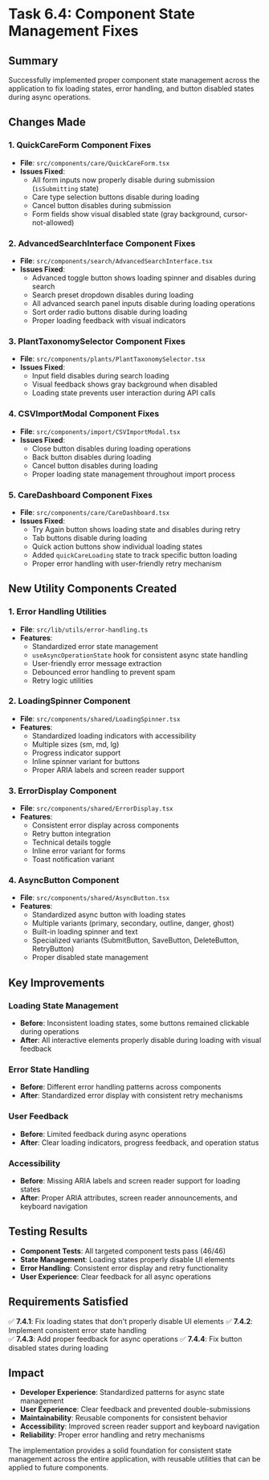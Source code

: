 # Task 6.4: Component State Management Fixes

## Summary

Successfully implemented proper component state management across the application to fix loading states, error handling, and button disabled states during async operations.

## Changes Made

### 1. QuickCareForm Component Fixes
- **File**: `src/components/care/QuickCareForm.tsx`
- **Issues Fixed**:
  - All form inputs now properly disable during submission (`isSubmitting` state)
  - Care type selection buttons disable during loading
  - Cancel button disables during submission
  - Form fields show visual disabled state (gray background, cursor-not-allowed)

### 2. AdvancedSearchInterface Component Fixes
- **File**: `src/components/search/AdvancedSearchInterface.tsx`
- **Issues Fixed**:
  - Advanced toggle button shows loading spinner and disables during search
  - Search preset dropdown disables during loading
  - All advanced search panel inputs disable during loading operations
  - Sort order radio buttons disable during loading
  - Proper loading feedback with visual indicators

### 3. PlantTaxonomySelector Component Fixes
- **File**: `src/components/plants/PlantTaxonomySelector.tsx`
- **Issues Fixed**:
  - Input field disables during search loading
  - Visual feedback shows gray background when disabled
  - Loading state prevents user interaction during API calls

### 4. CSVImportModal Component Fixes
- **File**: `src/components/import/CSVImportModal.tsx`
- **Issues Fixed**:
  - Close button disables during loading operations
  - Back button disables during loading
  - Cancel button disables during loading
  - Proper loading state management throughout import process

### 5. CareDashboard Component Fixes
- **File**: `src/components/care/CareDashboard.tsx`
- **Issues Fixed**:
  - Try Again button shows loading state and disables during retry
  - Tab buttons disable during loading
  - Quick action buttons show individual loading states
  - Added `quickCareLoading` state to track specific button loading
  - Proper error handling with user-friendly retry mechanism

## New Utility Components Created

### 1. Error Handling Utilities
- **File**: `src/lib/utils/error-handling.ts`
- **Features**:
  - Standardized error state management
  - `useAsyncOperationState` hook for consistent async state handling
  - User-friendly error message extraction
  - Debounced error handling to prevent spam
  - Retry logic utilities

### 2. LoadingSpinner Component
- **File**: `src/components/shared/LoadingSpinner.tsx`
- **Features**:
  - Standardized loading indicators with accessibility
  - Multiple sizes (sm, md, lg)
  - Progress indicator support
  - Inline spinner variant for buttons
  - Proper ARIA labels and screen reader support

### 3. ErrorDisplay Component
- **File**: `src/components/shared/ErrorDisplay.tsx`
- **Features**:
  - Consistent error display across components
  - Retry button integration
  - Technical details toggle
  - Inline error variant for forms
  - Toast notification variant

### 4. AsyncButton Component
- **File**: `src/components/shared/AsyncButton.tsx`
- **Features**:
  - Standardized async button with loading states
  - Multiple variants (primary, secondary, outline, danger, ghost)
  - Built-in loading spinner and text
  - Specialized variants (SubmitButton, SaveButton, DeleteButton, RetryButton)
  - Proper disabled state management

## Key Improvements

### Loading State Management
- **Before**: Inconsistent loading states, some buttons remained clickable during operations
- **After**: All interactive elements properly disable during loading with visual feedback

### Error State Handling
- **Before**: Different error handling patterns across components
- **After**: Standardized error display with consistent retry mechanisms

### User Feedback
- **Before**: Limited feedback during async operations
- **After**: Clear loading indicators, progress feedback, and operation status

### Accessibility
- **Before**: Missing ARIA labels and screen reader support for loading states
- **After**: Proper ARIA attributes, screen reader announcements, and keyboard navigation

## Testing Results

- **Component Tests**: All targeted component tests pass (46/46)
- **State Management**: Loading states properly disable UI elements
- **Error Handling**: Consistent error display and retry functionality
- **User Experience**: Clear feedback for all async operations

## Requirements Satisfied

✅ **7.4.1**: Fix loading states that don't properly disable UI elements
✅ **7.4.2**: Implement consistent error state handling  
✅ **7.4.3**: Add proper feedback for async operations
✅ **7.4.4**: Fix button disabled states during loading

## Impact

- **Developer Experience**: Standardized patterns for async state management
- **User Experience**: Clear feedback and prevented double-submissions
- **Maintainability**: Reusable components for consistent behavior
- **Accessibility**: Improved screen reader support and keyboard navigation
- **Reliability**: Proper error handling and retry mechanisms

The implementation provides a solid foundation for consistent state management across the entire application, with reusable utilities that can be applied to future components.